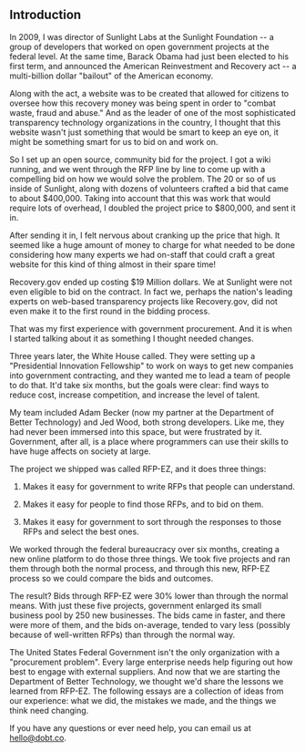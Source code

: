 ## Introduction

In 2009, I was director of Sunlight Labs at the Sunlight Foundation -- a group of developers that worked on open government projects at the federal level. At the same time, Barack Obama had just been elected to his first term, and announced the American Reinvestment and Recovery act -- a multi-billion dollar "bailout" of the American economy. 

Along with the act, a website was to be created that allowed for citizens to oversee how this recovery money was being spent in order to "combat waste, fraud and abuse." And as the leader of one of the most sophisticated transparency technology organizations in the country, I thought that this website wasn't just something that would be smart to keep an eye on, it might be something smart for us to bid on and work on.

So I set up an open source, community bid for the project. I got a wiki running, and we went through the RFP line by line to come up with a compelling bid on how we would solve the problem. The 20 or so of us inside of Sunlight, along with dozens of volunteers crafted a bid that came to about $400,000. Taking into account that this was work that would require lots of overhead, I doubled the project price to $800,000, and sent it in. 

After sending it in, I felt nervous about cranking up the price that high. It seemed like a huge amount of money to charge for what needed to be done considering how many experts we had on-staff that could craft a great website for this kind of thing almost in their spare time!

Recovery.gov ended up costing $19 Million dollars. We at Sunlight were not even eligible to bid on the contract. In fact we, perhaps the nation's leading experts on web-based transparency projects like Recovery.gov, did not even make it to the first round in the bidding process.

That was my first experience with government procurement. And it is when I started talking about it as something I thought needed changes.

Three years later, the White House called. They were setting up a "Presidential Innovation Fellowship" to work on ways to get new companies into government contracting, and they wanted me to lead a team of people to do that. It'd take six months, but the goals were clear: find ways to reduce cost, increase competition, and increase the level of talent.

My team included Adam Becker (now my partner at the Department of Better Technology) and Jed Wood, both strong developers. Like me, they had never been immersed into this space, but were frustrated by it. Government, after all, is a place where programmers can use their skills to have huge affects on society at large. 

The project we shipped was called RFP-EZ, and it does three things:

1. Makes it easy for government to write RFPs that people can understand.

2. Makes it easy for people to find those RFPs, and to bid on them.

3. Makes it easy for government to sort through the responses to those RFPs and select the best ones.

We worked through the federal bureaucracy over six months, creating a new online platform to do those three things. We took five projects and ran them through both the normal process, and through this new, RFP-EZ process so we could compare the bids and outcomes.

The result? Bids through RFP-EZ were 30% lower than through the normal means. With just these five projects, government enlarged its small business pool by 250 new businesses. The bids came in faster, and there were more of them, and the bids on-average, tended to vary less (possibly because of well-written RFPs) than through the normal way.

The United States Federal Government isn't the only organization with a "procurement problem". Every large enterprise needs help figuring out how best to engage with external suppliers. And now that we are starting the Department of Better Technology, we thought we'd share the lessons we learned from RFP-EZ. The following essays are a collection of ideas from our experience: what we did, the mistakes we made, and the things we think need changing. 

If you have any questions or ever need help, you can email us at [hello@dobt.co](mailto:hello@dobt.co).
